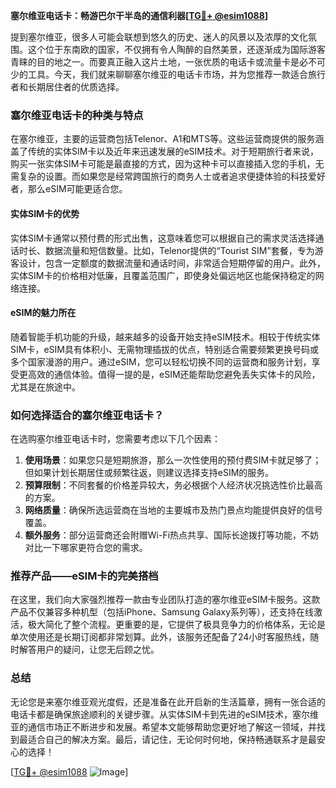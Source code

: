 **塞尔维亚电话卡：畅游巴尔干半岛的通信利器[[TG💪+ @esim1088](https://t.me/s/esim1088)]**

提到塞尔维亚，很多人可能会联想到悠久的历史、迷人的风景以及浓厚的文化氛围。这个位于东南欧的国家，不仅拥有令人陶醉的自然美景，还逐渐成为国际游客青睐的目的地之一。而要真正融入这片土地，一张优质的电话卡或流量卡是必不可少的工具。今天，我们就来聊聊塞尔维亚的电话卡市场，并为您推荐一款适合旅行者和长期居住者的优质选择。

### 塞尔维亚电话卡的种类与特点

在塞尔维亚，主要的运营商包括Telenor、A1和MTS等。这些运营商提供的服务涵盖了传统的实体SIM卡以及近年来迅速发展的eSIM技术。对于短期旅行者来说，购买一张实体SIM卡可能是最直接的方式，因为这种卡可以直接插入您的手机，无需复杂的设置。而如果您是经常跨国旅行的商务人士或者追求便捷体验的科技爱好者，那么eSIM可能更适合您。

#### 实体SIM卡的优势

实体SIM卡通常以预付费的形式出售，这意味着您可以根据自己的需求灵活选择通话时长、数据流量和短信数量。比如，Telenor提供的“Tourist SIM”套餐，专为游客设计，包含一定额度的数据流量和通话时间，非常适合短期停留的用户。此外，实体SIM卡的价格相对低廉，且覆盖范围广，即使身处偏远地区也能保持稳定的网络连接。

#### eSIM的魅力所在

随着智能手机功能的升级，越来越多的设备开始支持eSIM技术。相较于传统实体SIM卡，eSIM具有体积小、无需物理插拔的优点，特别适合需要频繁更换号码或多个国家漫游的用户。通过eSIM，您可以轻松切换不同的运营商和服务计划，享受更高效的通信体验。值得一提的是，eSIM还能帮助您避免丢失实体卡的风险，尤其是在旅途中。

### 如何选择适合的塞尔维亚电话卡？

在选购塞尔维亚电话卡时，您需要考虑以下几个因素：

1. **使用场景**：如果您只是短期旅游，那么一次性使用的预付费SIM卡就足够了；但如果计划长期居住或频繁往返，则建议选择支持eSIM的服务。
2. **预算限制**：不同套餐的价格差异较大，务必根据个人经济状况挑选性价比最高的方案。
3. **网络质量**：确保所选运营商在当地的主要城市及热门景点均能提供良好的信号覆盖。
4. **额外服务**：部分运营商还会附赠Wi-Fi热点共享、国际长途拨打等功能，不妨对比一下哪家更符合您的需求。

### 推荐产品——eSIM卡的完美搭档

在这里，我们向大家强烈推荐一款由专业团队打造的塞尔维亚eSIM卡服务。这款产品不仅兼容多种机型（包括iPhone、Samsung Galaxy系列等），还支持在线激活，极大简化了整个流程。更重要的是，它提供了极具竞争力的价格体系，无论是单次使用还是长期订阅都非常划算。此外，该服务还配备了24小时客服热线，随时解答用户的疑问，让您无后顾之忧。

### 总结

无论您是来塞尔维亚观光度假，还是准备在此开启新的生活篇章，拥有一张合适的电话卡都是确保旅途顺利的关键步骤。从实体SIM卡到先进的eSIM技术，塞尔维亚的通信市场正不断进步和发展。希望本文能够帮助您更好地了解这一领域，并找到最适合自己的解决方案。最后，请记住，无论何时何地，保持畅通联系才是最安心的选择！

[[TG💪+ @esim1088](https://t.me/s/esim1088) ![Image](https://i.postimg.cc/4NQfJmqS/Snipaste-2025-05-13-00-14-12.png)]